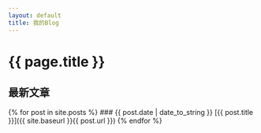 ```yaml
---
layout: default
title: 我的Blog
---
```

# {{ page.title }}

## 最新文章

{% for post in site.posts %}
    ### {{ post.date | date_to_string }} [{{ post.title }}]({{ site.baseurl }}{{ post.url }})
{% endfor %}